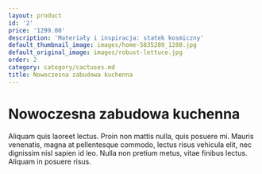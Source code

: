 ```yaml
---
layout: product
id: '2'
price: '1299.00'
description: 'Materiały i inspiracja: statek kosmiczny'
default_thumbnail_image: images/home-5835289_1280.jpg
default_original_image: images/robust-lettuce.jpg
order: 2
category: category/cactuses.md
title: Nowoczesna zabudowa kuchenna
---
```

# Nowoczesna zabudowa kuchenna

Aliquam quis laoreet lectus. Proin non mattis nulla, quis posuere mi. Mauris venenatis, magna at pellentesque commodo, lectus risus vehicula elit, nec dignissim nisl sapien id leo. Nulla non pretium metus, vitae finibus lectus. Aliquam in posuere risus.
